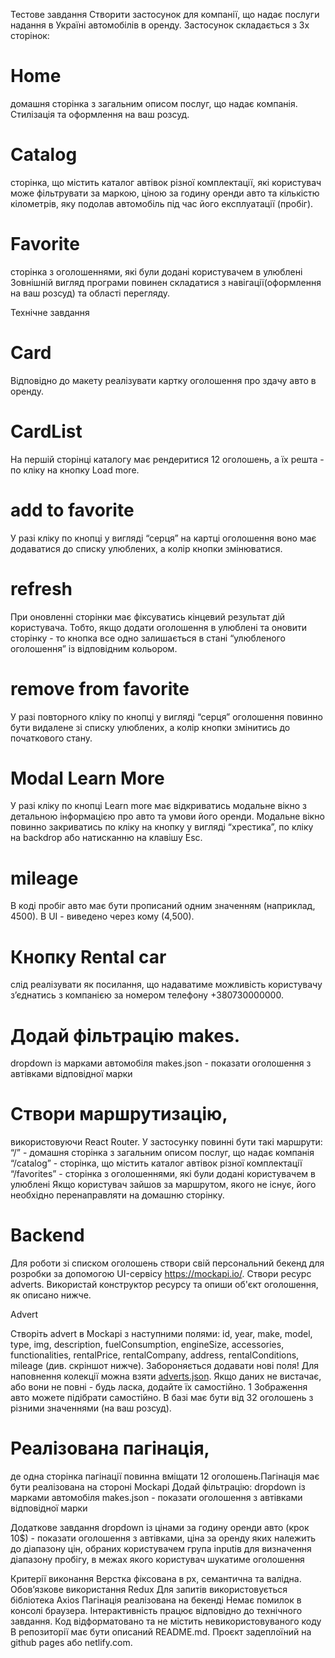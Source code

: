 Тестове завдання
Створити застосунок для компанії, що надає послуги надання в Україні автомобілів в оренду.
Застосунок складається з 3х сторінок:

# Home

домашня сторінка з загальним описом послуг, що надає компанія. Стилізація та оформлення на ваш розсуд.

# Catalog

сторінка, що містить каталог автівок різної комплектації, які користувач може фільтрувати за маркою, ціною за годину оренди авто та кількістю кілометрів, яку подолав автомобіль під час його експлуатації (пробіг).

# Favorite

сторінка з оголошеннями, які були додані користувачем в улюблені Зовнішній вигляд програми повинен складатися з навігації(оформлення на ваш розсуд) та області перегляду.

Технічне завдання

# Card

Відповідно до макету реалізувати картку оголошення про здачу авто в оренду.

# CardList

На першій сторінці каталогу має рендеритися 12 оголошень, а їх решта - по кліку на кнопку Load more.

# add to favorite

У разі кліку по кнопці у вигляді “серця” на картці оголошення воно має додаватися до списку
улюблених, а колір кнопки змінюватися.

# refresh

При оновленні сторінки має фіксуватись кінцевий результат дій користувача. Тобто, якщо додати оголошення
в улюблені та оновити сторінку - то кнопка все одно залишається в стані “улюбленого оголошення” із відповідним кольором.

# remove from favorite

У разі повторного кліку по кнопці у вигляді “серця” оголошення повинно бути видалене зі списку улюблених, а колір кнопки змінитись до початкового стану.

# Modal Learn More

У разі кліку по кнопці Learn more має відкриватись модальне вікно з детальною інформацією про авто та умови його оренди. Модальне вікно повинно закриватись по кліку на кнопку у вигляді “хрестика”, по кліку на backdrop або натисканню на клавішу Esc.

# mileage

В коді пробіг авто має бути прописаний одним значенням (наприклад, 4500). В UI - виведено через кому (4,500).

# Кнопку Rental car

слід реалізувати як посилання, що надаватиме можливість користувачу зʼєднатись з компанією за номером телефону +380730000000.

# Додай фільтрацію makes.

dropdown із марками автомобіля makes.json - показати оголошення з автівками відповідної марки

# Створи маршрутизацію,

використовуючи React Router. У застосунку повинні бути такі маршрути:
“/” - домашня сторінка з загальним описом послуг, що надає компанія
“/catalog” - сторінка, що містить каталог автівок різної комплектації
“/favorites” - сторінка з оголошеннями, які були додані користувачем в улюблені Якщо користувач зайшов за маршрутом, якого не існує, його необхідно перенаправляти на домашню сторінку.

# Backend

Для роботи зі списком оголошень створи свій персональний бекенд для розробки за допомогою UI-сервісу https://mockapi.io/. Створи ресурс adverts. Використай конструктор ресурсу та опиши об'єкт оголошення, як описано нижче.

Advert

Створіть advert в Mockapi з наступними полями: id, year, make, model, type, img, description, fuelConsumption, engineSize, accessories, functionalities, rentalPrice, rentalCompany, address, rentalConditions, mileage (див. скріншот нижче). Забороняється додавати нові поля! Для наповнення колекції можна взяти [adverts.json](https://drive.google.com/file/d/1sDtZQX4awbRiqa5mSagngqKBZeMMRUMO/view). Якщо даних не вистачає, або вони не повні - будь ласка, додайте їх самостійно.
1
Зображення авто можете підібрати самостійно.
В базі має бути від 32 оголошень з різними значеннями (на ваш розсуд).

# Реалізована пагінація,

де одна сторінка пагінації повинна вміщати 12 оголошень.Пагінація має бути реалізована на стороні Mockapi
Додай фільтрацію:
dropdown із марками автомобіля makes.json - показати оголошення з автівками відповідної марки

Додаткове завдання
dropdown із цінами за годину оренди авто (крок 10$) - показати оголошення з автівками, ціна за оренду яких належить до діапазону цін, обраних користувачем
група inputів для визначення діапазону пробігу, в межах якого користувач шукатиме оголошення

Критерії виконання
Верстка фіксована в рх, семантична та валідна.
Обов’язкове використання Redux
Для запитів використовується бібліотека Axios
Пагінація реалізована на бекенді
Немає помилок в консолі браузера.
Інтерактивність працює відповідно до технічного завдання.
Код відформатовано та не містить невикористовуваного коду
В репозиторії має бути описаний README.md.
Проєкт задеплоїний на github pages або netlify.com.
